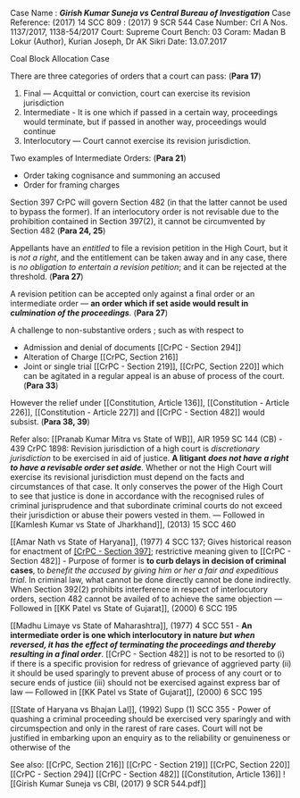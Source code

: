 Case Name : ***Girish Kumar Suneja vs Central Bureau of Investigation***
Case Reference: (2017) 14 SCC 809 : (2017) 9 SCR 544
Case Number: Crl A Nos. 1137/2017, 1138-54/2017
Court: Supreme Court
Bench: 03
Coram: Madan B Lokur (Author), Kurian Joseph, Dr AK Sikri
Date: 13.07.2017

Coal Block Allocation Case

There are three categories of orders that a court can pass: (**Para 17**)
1. Final — Acquittal or conviction, court can exercise its revision jurisdiction
2. Intermediate - It is one which if passed in a certain way, proceedings would terminate, but if passed in another way, proceedings would continue
3. Interlocutory — Court cannot exercise its revision jurisdiction.

Two examples of Intermediate Orders: (**Para 21**)
- Order taking cognisance and summoning an accused
- Order for framing charges

Section 397 CrPC will govern Section 482 (in that the latter cannot be used to bypass the former). If an interlocutory order is not revisable due to the prohibition contained in Section 397(2), it cannot be circumvented by Section 482 (**Para 24, 25**)

Appellants have an *entitled* to file a revision petition in the High Court, but it is *not a right*, and the entitlement can be taken away and in any case, there is *no obligation to entertain a revision petition*; and it can be rejected  at the threshold. (**Para 27**)

A revision petition can be accepted only against a final order or an intermediate order — **an order which if set aside would result in *culmination of the proceedings***. (**Para 27**)

A challenge to non-substantive orders ; such as with respect to
- Admission and denial of documents [[CrPC - Section 294]]
- Alteration of Charge [[CrPC, Section 216]]
- Joint or single trial [[CrPC - Section 219]], [[CrPC, Section 220]]
which can be agitated in a regular appeal is an abuse of process of the court. (**Para 33**)

However the relief under [[Constitution, Article 136]], [[Constitution - Article 226]], [[Constitution - Article 227]] and [[CrPC - Section 482]] would subsist. (**Para 38, 39**)

Refer also:
[[Pranab Kumar Mitra vs State of WB]], AIR 1959 SC 144 (CB) - 439 CrPC 1898: Revision jurisdiction of a high court is *discretionary jurisdiction* to be exercised in aid of justice. **A litigant** ***does not have a right to have a revisable order set aside***. Whether or not the High Court will exercise its revisional jurisdiction must depend on the facts and circumstances of that case. It only conserves the power of the High Court to see that justice is done in accordance with the recognised rules of criminal jurisprudence and that subordinate criminal courts do not exceed their jurisdiction or abuse their powers vested in them. — Followed in [[Kamlesh Kumar vs State of Jharkhand]], (2013) 15 SCC 460

[[Amar Nath vs State of Haryana]], (1977) 4 SCC 137; Gives historical reason for enactment of [[CrPC - Section 397]](2); restrictive meaning given to [[CrPC - Section 482]] - Purpose of former is **to curb delays in decision of criminal cases**, to *benefit the accused by giving him or her a fair and expeditious trial*. In criminal law, what cannot be done directly cannot be done indirectly. When Section 392(2) prohibits interference in respect of interlocutory orders, section 482 cannot be availed of to achieve the same objection  — Followed in [[KK Patel vs State of Gujarat]], (2000) 6 SCC 195

[[Madhu Limaye vs State of Maharashtra]], (1977) 4 SCC 551 - **An intermediate order is one which interlocutory in nature *but when reversed, it has the effect of terminating the proceedings and thereby resulting in a final order***.  [[CrPC - Section 482]] is not to be resorted to (i) if there is a specific provision for redress of grievance of aggrieved party (ii) it should be used sparingly to prevent abuse of process of any court or to secure ends of justice (iii) should not be exercised against express bar of law — Followed in [[KK Patel vs State of Gujarat]], (2000) 6 SCC 195

[[State of Haryana vs Bhajan Lal]], (1992) Supp (1) SCC 355 - Power of quashing a criminal proceeding should be exercised very sparingly and with circumspection and only in the rarest of rare cases. Court will not be justified in embarking upon an enquiry as to the reliability or genuineness or otherwise of the 

See also:
[[CrPC, Section 216]]
[[CrPC - Section 219]]
[[CrPC, Section 220]]
[[CrPC - Section 294]]
[[CrPC - Section 482]]
[[Constitution, Article 136]]
![[Girish Kumar Suneja vs CBI, (2017) 9 SCR 544.pdf]]